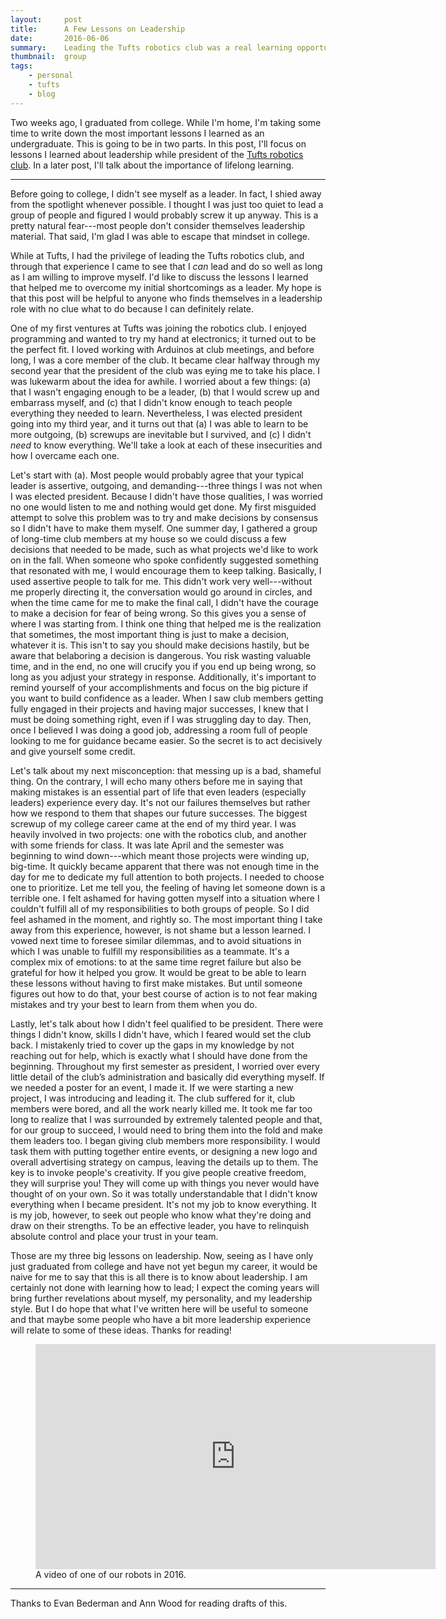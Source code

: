 ```yaml
---
layout:     post
title:      A Few Lessons on Leadership
date:       2016-06-06
summary:    Leading the Tufts robotics club was a real learning opportunity. 
thumbnail:  group
tags:
    - personal
    - tufts
    - blog
---
```


Two weeks ago, I graduated from college. While I'm home, I'm taking some time to write down the most important lessons I learned as an undergraduate. This is going to be in two parts. In this post, I'll focus on lessons I learned about leadership while president of the [Tufts robotics club](http://tuftsroboticsclub.com). In a later post, I'll talk about the importance of lifelong learning.

------------

Before going to college, I didn't see myself as a leader. In fact, I shied away from the spotlight whenever possible. I thought I was just too quiet to lead a group of people and figured I would probably screw it up anyway. This is a pretty natural fear---most people don't consider themselves leadership material. That said, I'm glad I was able to escape that mindset in college.

While at Tufts, I had the privilege of leading the Tufts robotics club, and through that experience I came to see that I *can* lead and do so well as long as I am willing to improve myself. I'd like to discuss the lessons I learned that helped me to overcome my initial shortcomings as a leader. My hope is that this post will be helpful to anyone who finds themselves in a leadership role with no clue what to do because I can definitely relate.

One of my first ventures at Tufts was joining the robotics club. I enjoyed programming and wanted to try my hand at electronics; it turned out to be the perfect fit. I loved working with Arduinos at club meetings, and before long, I was a core member of the club. It became clear halfway through my second year that the president of the club was eying me to take his place. I was lukewarm about the idea for awhile. I worried about a few things: (a) that I wasn't engaging enough to be a leader, (b) that I would screw up and embarrass myself, and (c) that I didn't know enough to teach people everything they needed to learn. Nevertheless, I was elected president going into my third year, and it turns out that (a) I was able to learn to be more outgoing, (b) screwups are inevitable but I survived, and (c) I didn't *need* to know everything. We'll take a look at each of these insecurities and how I overcame each one.

Let's start with (a). Most people would probably agree that your typical leader is assertive, outgoing, and demanding---three things I was not when I was elected president. Because I didn't have those qualities, I was worried no one would listen to me and nothing would get done. My first misguided attempt to solve this problem was to try and make decisions by consensus so I didn't have to make them myself. One summer day, I gathered a group of long-time club members at
my house so we could discuss a few decisions that needed to be made, such as what projects we'd like to work on in the fall. When someone who spoke confidently suggested something that resonated with me, I would encourage them to keep talking. Basically, I used assertive people to talk for me. This didn't work very well---without me properly directing it, the conversation would go around in circles, and when the time came for me to make the final call, I didn't have the courage to make a decision for fear of being wrong. So this gives you a sense of where I was starting from. I think one thing that helped me is the realization that sometimes, the most important thing is just to make a decision, whatever it is. This isn't to say you should make decisions hastily, but be aware that belaboring a decision is dangerous. You risk wasting valuable time, and in the end, no one will crucify you if you
end up being wrong, so long as you adjust your strategy in response. Additionally, it's important to remind yourself of your accomplishments and focus on the big picture if you want to build confidence as a leader. When I saw club members getting fully engaged in their projects and having major successes, I knew that I must be doing something right, even if I was struggling day to day. Then, once I believed I was doing a good job, addressing a room full of people looking to me for guidance became easier. So the secret is to act decisively and give yourself some credit.

Let's talk about my next misconception: that messing up is a bad, shameful thing. On the contrary, I will echo many others before me in saying that making mistakes is an essential part of life that even leaders (especially leaders) experience every day. It's not our failures themselves but rather how we respond to them that shapes our future successes. The biggest screwup of my college career came at the end of my third year. I was heavily involved in two projects: one with the
robotics club, and another with some friends for class. It was late April and the semester was beginning to wind down---which meant those projects were winding up, big-time. It quickly became apparent that there was not enough time in the day for me to dedicate my full attention to both projects. I needed to choose one to prioritize. Let me tell you, the feeling of having let someone down is a terrible one. I felt ashamed for having gotten myself into a situation where I couldn't fulfill all of
my responsibilities to both groups of people. So I did feel ashamed in the moment, and rightly so. The most important thing I take away from this experience, however, is not shame but a lesson learned. I vowed next time to foresee similar dilemmas, and to avoid situations in which I was unable to fulfill my responsibilities as a teammate. It's a complex mix of emotions: to at the same time regret failure but also be
grateful for how it helped you grow. It would be great to be able to learn these lessons without having to first make mistakes. But until someone figures out how to do that, your best course of action is to not fear making mistakes and try your best to learn from them when you do.

Lastly, let's talk about how I didn't feel qualified to be president. There were things I didn't know, skills I didn't have, which I feared would set the club back. I mistakenly tried to cover up the gaps in my knowledge by not reaching out for help, which is exactly what I should have done from the beginning. Throughout my first semester as president, I worried over every little detail of the club’s administration and basically did everything myself. If we needed a poster for an event, I made it. If
we were starting a new project, I was introducing and leading it. The club suffered for it, club members were bored, and all the work nearly killed me. It took me far too long to realize that I was surrounded by extremely talented people and that, for our group to succeed, I would need to bring them into the fold and make them leaders too. I began giving club members more responsibility. I would task them with putting together entire events,
or designing a new logo and overall advertising strategy on campus, leaving the details up to them. The key is to invoke people's creativity. If you give people creative freedom, they will surprise you! They will come up with things you never would have thought of on your own. So it was totally understandable that I didn't know everything when I became president. It's not my job to know everything. It is my job, however, to seek out people who know what they're doing and draw on their strengths. To be an
effective leader, you have to relinquish absolute control and place your trust in your team.

Those are my three big lessons on leadership. Now, seeing as I have only just graduated from college and have not yet begun my career, it would be naive for me to say that this is all there is to know about leadership. I am certainly not done with learning how to lead; I expect the coming years will bring further revelations about myself, my personality, and my leadership style. But I do hope that what I've written here will be
useful to someone and that maybe some people who have a bit more leadership experience will relate to some of these ideas. Thanks for reading!

<figure>
	<iframe width="640" height="360" src="https://www.youtube.com/embed/HwJ5wNpeIzc" frameborder="0" allowfullscreen></iframe>
	<figcaption>A video of one of our robots in 2016.</figcaption>
</figure>

--------
Thanks to Evan Bederman and Ann Wood for reading drafts of this.
